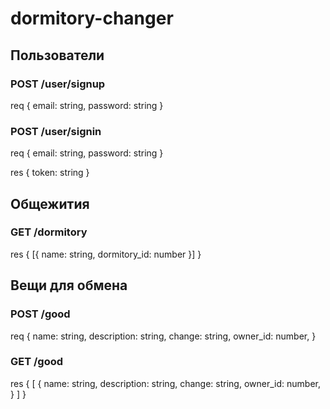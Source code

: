 # dormitory-changer

## Пользователи
### POST /user/signup
req {
    email: string,
    password: string
}

### POST /user/signin
req {
    email: string,
    password: string
}

res {
    token: string
}

## Общежития
### GET /dormitory
res {
    [{ name: string, dormitory_id: number }]
}

## Вещи для обмена
### POST /good
req {
    name: string,
    description: string,
    change: string,
    owner_id: number,
}

### GET /good
res {
    [
      {
         name: string,
         description: string,
         change: string,
         owner_id: number,
      }
    ]
}
